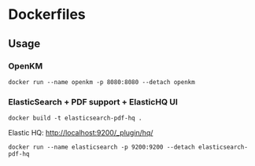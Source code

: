 # Dockerfiles

## Usage

### OpenKM

```
docker run --name openkm -p 8080:8080 --detach openkm
```

### ElasticSearch + PDF support + ElasticHQ UI

```
docker build -t elasticsearch-pdf-hq .
```

Elastic HQ: <http://localhost:9200/_plugin/hq/>

```
docker run --name elasticsearch -p 9200:9200 --detach elasticsearch-pdf-hq
```
